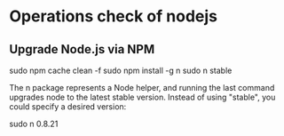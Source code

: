 # Operations check of nodejs

## Upgrade Node.js via NPM

sudo npm cache clean -f
sudo npm install -g n
sudo n stable

The n package represents a Node helper, and running the last command upgrades node to the latest stable version.  Instead of using "stable", you could specify a desired version:

sudo n 0.8.21
